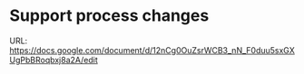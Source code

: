 # Support process changes

URL: https://docs.google.com/document/d/12nCg0OuZsrWCB3_nN_F0duu5sxGXUgPbBRoqbxj8a2A/edit
